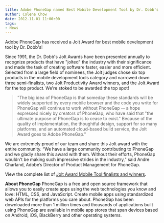 ```yaml
---
title: Adobe PhoneGap named Best Mobile Development Tool by Dr. Dobb's Jolt Awards
author: Colene Chow
date: 2012-11-01 11:00:00
tags:
- News
---
```


Adobe PhoneGap has received a Jolt Award for best mobile development tool by Dr. Dobb's!

Since 1991, the Dr. Dobb's Jolt Awards have been presented annually to recognize products that have "jolted" the industry with their significance and made the task of creating software faster, easier and more efficient. Selected from a large field of nominees, the Jolt judges chose six top products in the mobile development tools category and narrowed down three semi-finalists, two Jolt Productivity Award winners, and the Jolt Award for the top product. We're stoked to be awarded the top spot!

>"The big idea of PhoneGap is that someday these standards will be widely supported by every mobile browser and the code you write for PhoneGap will continue to work without PhoneGap -- a hope expressed nicely by creators of PhoneGap, who have said that "the ultimate purpose of PhoneGap is to cease to exist." Because of the quality of implementation, the thoughtful design, support for so many platforms, and an automated cloud-based build service, the Jolt Award goes to Adobe PhoneGap."

We are extremely proud of our team and share this Jolt award with the entire community. “We have a large community contributing to PhoneGap and we gladly share this award with them. Without their efforts, PhoneGap wouldn't be making such impressive strides in the industry," said Andre Charland, Adobe’s Director of Product Management for PhoneGap.

View the complete list of [Jolt Award Mobile Tool finalists and winners](http://www.drdobbs.com/joltawards).

__About PhoneGap__
PhoneGap is a free and open source framework that allows you to easily create apps using the web technologies you know and love: HTML, CSS, and JavaScript. Create mobile apps using standardized web APIs for the platforms you care about. PhoneGap has been downloaded more than 1 million times and thousands of applications built using PhoneGap are available in mobile app stores that span devices based on Android, iOS, BlackBerry and other operating systems.